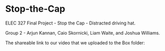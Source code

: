 # Stop-the-Cap
ELEC 327 Final Project - Stop the Cap - Distracted driving hat. 

Group 2 - Arjun Kannan, Caio Skornicki, Liam Waite, and Joshua Williams. 

The shareable link to our video that we uploaded to the Box folder:

